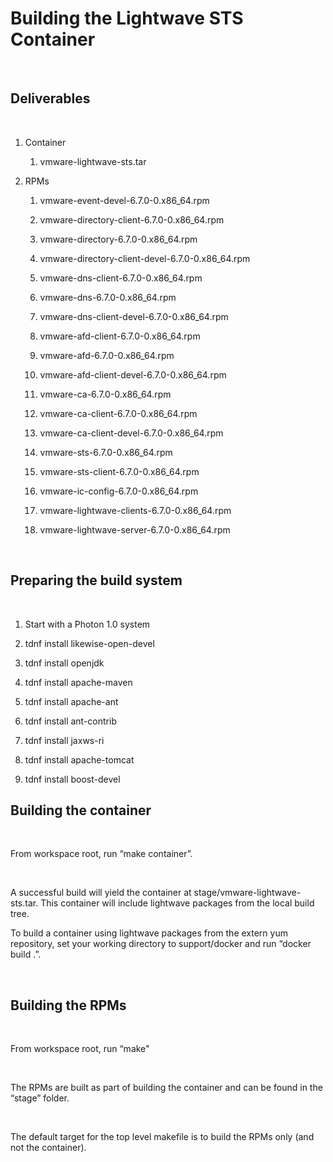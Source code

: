 Building the Lightwave STS Container
====================================

 

Deliverables
------------

 

1.  Container

    1.  vmware-lightwave-sts.tar

2.  RPMs

    1.  vmware-event-devel-6.7.0-0.x86\_64.rpm

    2.  vmware-directory-client-6.7.0-0.x86\_64.rpm

    3.  vmware-directory-6.7.0-0.x86\_64.rpm

    4.  vmware-directory-client-devel-6.7.0-0.x86\_64.rpm

    5.  vmware-dns-client-6.7.0-0.x86\_64.rpm

    6.  vmware-dns-6.7.0-0.x86\_64.rpm

    7.  vmware-dns-client-devel-6.7.0-0.x86\_64.rpm

    8.  vmware-afd-client-6.7.0-0.x86\_64.rpm

    9.  vmware-afd-6.7.0-0.x86\_64.rpm

    10. vmware-afd-client-devel-6.7.0-0.x86\_64.rpm

    11. vmware-ca-6.7.0-0.x86\_64.rpm

    12. vmware-ca-client-6.7.0-0.x86\_64.rpm

    13. vmware-ca-client-devel-6.7.0-0.x86\_64.rpm

    14. vmware-sts-6.7.0-0.x86\_64.rpm

    15. vmware-sts-client-6.7.0-0.x86\_64.rpm

    16. vmware-ic-config-6.7.0-0.x86\_64.rpm

    17. vmware-lightwave-clients-6.7.0-0.x86\_64.rpm

    18. vmware-lightwave-server-6.7.0-0.x86\_64.rpm

 

Preparing the build system
--------------------------

 

1.  Start with a Photon 1.0 system

2.  tdnf install likewise-open-devel

3.  tdnf install openjdk

4.  tdnf install apache-maven

5.  tdnf install apache-ant

6.  tdnf install ant-contrib

7.  tdnf install jaxws-ri

8. tdnf install apache-tomcat

9. tdnf install boost-devel
 

Building the container
----------------------

 

From workspace root, run “make container”.

 

A successful build will yield the container at stage/vmware-lightwave-sts.tar.
This container will include lightwave packages from the local build tree.

To build a container using lightwave packages from the extern yum repository,
set your working directory to support/docker and run “docker build .”.

 

Building the RPMs
-----------------

 

From workspace root, run “make"

 

The RPMs are built as part of building the container and can be found in the
“stage” folder.

 

The default target for the top level makefile is to build the RPMs only (and not
the container).

